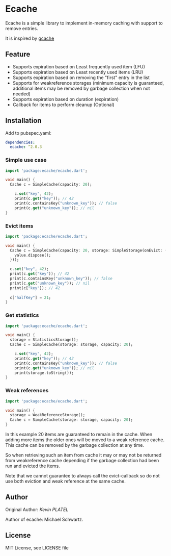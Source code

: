 # Ecache

Ecache is a simple library to implement in-memory caching with support to remove entries.

It is inspired by [gcache](https://github.com/bluele/gcache)

## Feature

* Supports expiration based on Least frequently used item (LFU)
* Supports expiration based on Least recently used items (LRU)
* Supports expiration based on removing the "first" entry in the list
* Supports for weakreference storages (minimum capacity is guaranteed, additional items may be removed by garbage collection when not needed)
* Supports expiration based on duration (expiration)
* Callback for items to perform cleanup (Optional)

## Installation

Add to pubspec.yaml:
```yaml
dependencies:
  ecache: ^2.0.3
```

### Simple use case

```dart
import 'package:ecache/ecache.dart';

void main() {
  Cache c = SimpleCache(capacity: 20);

    c.set("key", 42);
    print(c.get("key")); // 42
    print(c.containsKey("unknown_key")); // false
    print(c.get("unknown_key")); // nil
}
```

### Evict items

```dart
import 'package:ecache/ecache.dart';

void main() {
  Cache c = SimpleCache(capacity: 20, storage: SimpleStorage(onEvict: (key, value) {
    value.dispose();
  }));

  c.set("key", 42);
  print(c.get("key")); // 42
  print(c.containsKey("unknown_key")); // false
  print(c.get("unknown_key")); // nil
  print(c["key"]); // 42
  
  c["halfKey"] = 21;
}
```

### Get statistics

```dart
import 'package:ecache/ecache.dart';

void main() {
  storage = StatisticsStorage();
  Cache c = SimpleCache(storage: storage, capacity: 20);

    c.set("key", 42);
    print(c.get("key")); // 42
    print(c.containsKey("unknown_key")); // false
    print(c.get("unknown_key")); // nil
    print(storage.toString());
}
```

### Weak references


```dart
import 'package:ecache/ecache.dart';

void main() {
  storage = WeakReferenceStorage();
  Cache c = SimpleCache(storage: storage, capacity: 20);
}
```

In this example 20 items are guaranteed to remain in the cache. When adding more items the older
ones will be moved to a weak reference cache. This cache can be removed by the garbage collection
at any time. 

So when retrieving such an item from cache it may or may not be returned from weakreference cache 
depending if the garbage collection had been run and evicted the items.

Note that we cannot guarantee to always call the evict-callback so do not use both eviction and 
weak reference at the same cache.

## Author

Original Author: 
*Kevin PLATEL*

Author of ecache: Michael Schwartz. 

## License

MIT License, see LICENSE file
